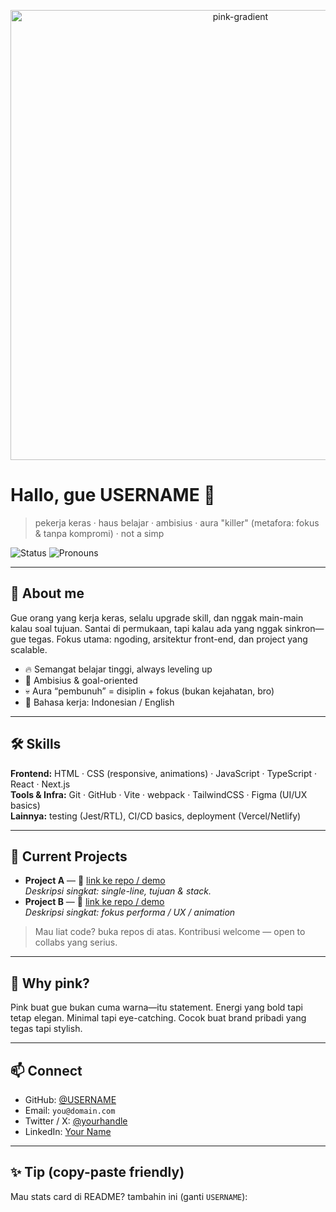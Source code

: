 <!--
  Profile README - Pink Aesthetic (Copy this into your GitHub profile README)
  Ganti: USERNAME, PROJECT_LINK, SOCIAL_LINK sesuai akun lo
-->

<!-- Banner -->
<p align="center">
  <img width="720" alt="pink-gradient" src="https://img.shields.io/badge/—-Pink%20Vibes-ff69b4?style=for-the-badge&logo=github" />
</p>

# Hallo, gue **USERNAME** 👋  
> pekerja keras · haus belajar · ambisius · aura "killer" (metafora: fokus & tanpa kompromi) · not a simp

![Status](https://img.shields.io/badge/STATUS-ON%20GRIND-pink?style=flat-square)
![Pronouns](https://img.shields.io/badge/PRONOUNS-he/they-pink?style=flat-square)

---

## 🔮 About me
Gue orang yang kerja keras, selalu upgrade skill, dan nggak main-main kalau soal tujuan. Santai di permukaan, tapi kalau ada yang nggak sinkron—gue tegas. Fokus utama: ngoding, arsitektur front-end, dan project yang scalable.

- 🔥 Semangat belajar tinggi, always leveling up  
- 🎯 Ambisius & goal-oriented  
- 💀 Aura “pembunuh” = disiplin + fokus (bukan kejahatan, bro)  
- 💬 Bahasa kerja: Indonesian / English

---

## 🛠️ Skills
**Frontend:** HTML · CSS (responsive, animations) · JavaScript · TypeScript · React · Next.js  
**Tools & Infra:** Git · GitHub · Vite · webpack · TailwindCSS · Figma (UI/UX basics)  
**Lainnya:** testing (Jest/RTL), CI/CD basics, deployment (Vercel/Netlify)

---

## 🚧 Current Projects
- **Project A** — 🔗 [link ke repo / demo](PROJECT_A_LINK)  
  *Deskripsi singkat: single-line, tujuan & stack.*
- **Project B** — 🔗 [link ke repo / demo](PROJECT_B_LINK)  
  *Deskripsi singkat: fokus performa / UX / animation*

> Mau liat code? buka repos di atas. Kontribusi welcome — open to collabs yang serius.

---

## 🌸 Why pink?
Pink buat gue bukan cuma warna—itu statement. Energi yang bold tapi tetap elegan. Minimal tapi eye-catching. Cocok buat brand pribadi yang tegas tapi stylish.

---

## 📫 Connect
- GitHub: [@USERNAME](https://github.com/USERNAME)  
- Email: `you@domain.com`  
- Twitter / X: [@yourhandle](SOCIAL_LINK)  
- LinkedIn: [Your Name](SOCIAL_LINK)

---

## ✨ Tip (copy-paste friendly)
Mau stats card di README? tambahin ini (ganti `USERNAME`):
